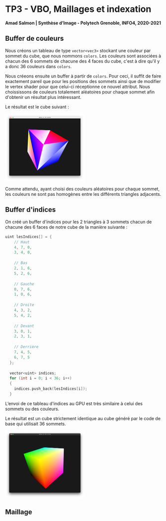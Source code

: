 # TP3 - VBO, Maillages et indexation

**Amad Salmon | Synthèse d’Image - Polytech Grenoble, INFO4, 2020-2021**



## Buffer de couleurs

Nous créons un tableau de type ```vector<vec3>``` stockant une couleur par sommet du cube,  que  nous  nommons  ```colors```.  Les couleurs sont associées à chacun des 6 sommets de chacune des 4 faces du cube, c'est à dire qu'il y a donc 36 couleurs dans `colors`.

Nous créeons ensuite un buffer à partir de ```colors```. Pour ceci, il suffit de faire exactement pareil que pour les positions des sommets ainsi que de modifier le vertex shader pour que celui-ci réceptionne ce nouvel attribut. Nous choississons de couleurs totalement aléatoires pour chaque sommet afin d'obtenir un résultat plus intéressant.

Le résultat est le cube suivant :

<img src="README.assets/cube_custom_colors.png" alt="Cube généré à partir d'un buffer de couleurs" style="zoom:25%;" />

Comme attendu, ayant choisi des couleurs aléatoires pour chaque sommet, les couleurs ne sont pas homogènes entre les différents triangles adjacents. 



## Buffer d'indices

On créé un buffer d'indices pour les 2 triangles à 3 sommets chacun de chacune des 6 faces de notre cube de la manière suivante : 

```c++
uint lesIndices[] = {
    // Haut
    4, 7, 0,
    3, 4, 0,

    // Bas
    2, 1, 6,
    5, 2, 6,

    // Gauche
    0, 7, 6,
    1, 0, 6,

    // Droite
    4, 3, 2,
    5, 4, 2,

    // Devant
    3, 0, 1,
    2, 3, 1,

    // Derrière
    7, 4, 5,
    6, 7, 5
  };

  vector<uint> indices;
  for (int i = 0; i < 36; i++)
  {
    indices.push_back(lesIndices[i]);
  }
```

L’envoi de ce tableau d'indices au GPU est très similaire à celui des sommets ou des couleurs.

Le résultat est un cube strictement identique au cube généré par le code de base qui utilisait 36 sommets.

<img src="README.assets/cube_with_indices.png" alt="Cube généré à partir d'un buffer d'indices" style="zoom:25%;" />



## Maillage

